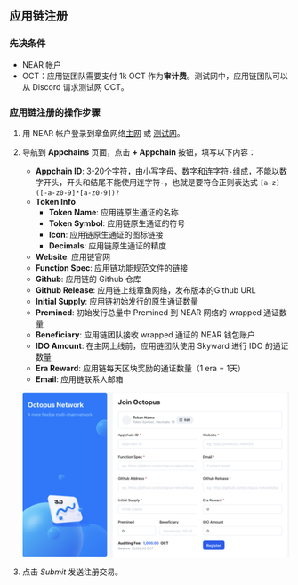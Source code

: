 ## 应用链注册

### 先决条件

* NEAR 帐户
* OCT：应用链团队需要支付 1k OCT 作为**审计费**。测试网中，应用链团队可以从 Discord 请求测试网 OCT。

### 应用链注册的操作步骤

1. 用 NEAR 帐户登录到章鱼网络[主网](https://mainnet.oct.network) 或 [测试网](https://testnet.oct.network)。
2. 导航到 **Appchains** 页面，点击 **+ Appchain** 按钮，填写以下内容：
    * **Appchain ID**: 3-20个字符，由小写字母、数字和连字符`-`组成，不能以数字开头，开头和结尾不能使用连字符`-`，也就是要符合正则表达式 `[a-z]([-a-z0-9]*[a-z0-9])?`
    * **Token Info**
        - **Token Name**: 应用链原生通证的名称
        - **Token Symbol**: 应用链原生通证的符号
        - **Icon**: 应用链原生通证的图标链接
        - **Decimals**: 应用链原生通证的精度
    * **Website**: 应用链官网
    * **Function Spec**: 应用链功能规范文件的链接
    * **Github**: 应用链的 Github 仓库
    * **Github Release**: 应用链上线章鱼网络，发布版本的Github URL
    * **Initial Supply**: 应用链初始发行的原生通证数量
    * **Premined**: 初始发行总量中 Premined 到 NEAR 网络的 wrapped 通证数量
    * **Beneficiary**: 应用链团队接收 wrapped 通证的 NEAR 钱包账户
    * **IDO Amount**: 在主网上线前，应用链团队使用 Skyward 进行 IDO 的通证数量
    * **Era Reward**: 应用链每天区块奖励的通证数量（1 era = 1天）
    * **Email**: 应用链联系人邮箱

   ![注册截图](../../images/guides/register.png)

3. 点击 *Submit* 发送注册交易。